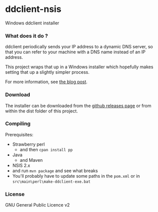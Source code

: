 
# ddclient-nsis
Windows ddclient installer

### What does it do ? 

ddclient periodically sends your IP address to a dynamic DNS server, so that you can refer to your machine with a DNS name instead of an IP address.

This project wraps that up in a Windows installer which hopefully makes setting that up a slightly simpler process.

For more information, see [the blog post](http://www.randomnoun.com/wp/2013/08/19/a-dynamic-dns-client-for-windows/).

### Download

The installer can be downloaded from the [github releases page](https://github.com/randomnoun/ddclient-nsis/releases)
or from within the dist folder of this project.

### Compiling

Prerequisites:

* Strawberry perl
   * and then `cpan install pp`
* Java
   * and Maven
* NSIS 2.x
* and run `mvn package` and see what breaks
* You'll probably have to update some paths in the `pom.xml` or in `src\main\perl\make-ddclient-exe.bat`


### License

GNU General Public Licence v2